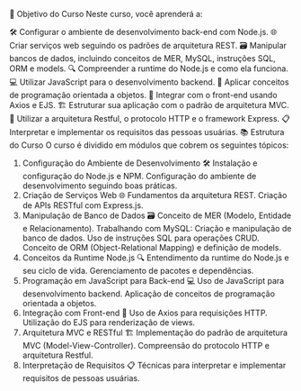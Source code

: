 🎯 Objetivo do Curso
Neste curso, você aprenderá a:

🛠️ Configurar o ambiente de desenvolvimento back-end com Node.js.
🌐 Criar serviços web seguindo os padrões de arquitetura REST.
🗃️ Manipular bancos de dados, incluindo conceitos de MER, MySQL, instruções SQL, ORM e models.
🔍 Compreender a runtime do Node.js e como ela funciona.
💻 Utilizar JavaScript para o desenvolvimento backend.
🧩 Aplicar conceitos de programação orientada a objetos.
🔗 Integrar com o front-end usando Axios e EJS.
🏗️ Estruturar sua aplicação com o padrão de arquitetura MVC.
🌟 Utilizar a arquitetura Restful, o protocolo HTTP e o framework Express.
📋 Interpretar e implementar os requisitos das pessoas usuárias.
📚 Estrutura do Curso
O curso é dividido em módulos que cobrem os seguintes tópicos:

1. Configuração do Ambiente de Desenvolvimento 🛠️
Instalação e configuração do Node.js e NPM.
Configuração do ambiente de desenvolvimento seguindo boas práticas.
2. Criação de Serviços Web 🌐
Fundamentos da arquitetura REST.
Criação de APIs RESTful com Express.js.
3. Manipulação de Banco de Dados 🗃️
Conceito de MER (Modelo, Entidade e Relacionamento).
Trabalhando com MySQL: Criação e manipulação de banco de dados.
Uso de instruções SQL para operações CRUD.
Conceito de ORM (Object-Relational Mapping) e definição de models.
4. Conceitos da Runtime Node.js 🔍
Entendimento da runtime do Node.js e seu ciclo de vida.
Gerenciamento de pacotes e dependências.
5. Programação em JavaScript para Back-end 💻
Uso de JavaScript para desenvolvimento backend.
Aplicação de conceitos de programação orientada a objetos.
6. Integração com Front-end 🔗
Uso de Axios para requisições HTTP.
Utilização do EJS para renderização de views.
7. Arquitetura MVC e RESTful 🏗️
Implementação do padrão de arquitetura MVC (Model-View-Controller).
Compreensão do protocolo HTTP e arquitetura Restful.
8. Interpretação de Requisitos 📋
Técnicas para interpretar e implementar requisitos de pessoas usuárias.
